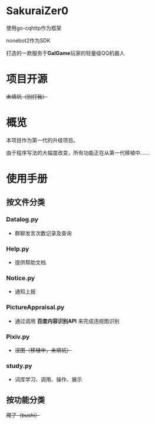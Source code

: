 # SakuraiZer0
使用go-cqhttp作为框架

nonebot2作为SDK

打造的一款服务于**GalGame**玩家的轻量级QQ机器人
# 项目开源
~~未填坑（别打我）~~
# 概览
本项目作为第一代的升级项目。

由于程序写法的大幅度改变，所有功能正在从第一代移植中......
# 使用手册
## 按文件分类
### Datalog.py
* 群聊发言次数记录及查询
### Help.py
* 提供帮助文档
### Notice.py
* 通知上报
### PictureAppraisal.py
* 通过调用 **百度内容识别API** 来完成违规图识别
### Pixiv.py
* ~~涩图（移植中，未填坑）~~
### study.py
* 词库学习、调用、操作、展示
## 按功能分类
~~爬了（bushi）~~
